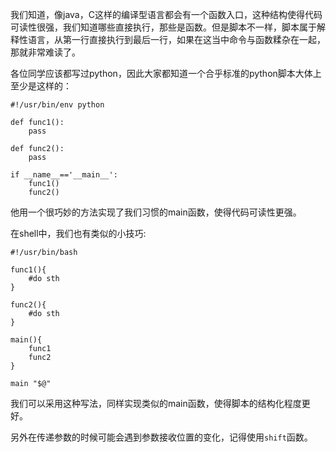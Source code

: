 我们知道，像java，C这样的编译型语言都会有一个函数入口，这种结构使得代码可读性很强，我们知道哪些直接执行，那些是函数。但是脚本不一样，脚本属于解释性语言，从第一行直接执行到最后一行，如果在这当中命令与函数糅杂在一起，那就非常难读了。

各位同学应该都写过python，因此大家都知道一个合乎标准的python脚本大体上至少是这样的：

```text
#!/usr/bin/env python

def func1():
    pass

def func2():
    pass

if __name__=='__main__':
    func1()
    func2()
```

他用一个很巧妙的方法实现了我们习惯的main函数，使得代码可读性更强。

在shell中，我们也有类似的小技巧:

```text
#!/usr/bin/bash

func1(){
    #do sth
}

func2(){
    #do sth
}

main(){
    func1
    func2
}

main "$@"
```

我们可以采用这种写法，同样实现类似的main函数，使得脚本的结构化程度更好。

另外在传递参数的时候可能会遇到参数接收位置的变化，记得使用`shift`函数。